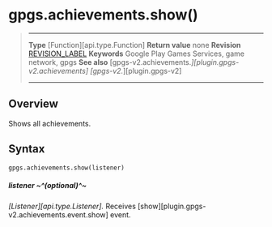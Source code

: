 # gpgs.achievements.show()

> --------------------- ------------------------------------------------------------------------------------------
> __Type__              [Function][api.type.Function]
> __Return value__      none
> __Revision__          [REVISION_LABEL](REVISION_URL)
> __Keywords__          Google Play Games Services, game network, gpgs
> __See also__          [gpgs-v2.achievements.*][plugin.gpgs-v2.achievements]
>                       [gpgs-v2.*][plugin.gpgs-v2]
> --------------------- ------------------------------------------------------------------------------------------

## Overview

Shows all achievements.

## Syntax

	gpgs.achievements.show(listener)

##### listener ~^(optional)^~
_[Listener][api.type.Listener]._ Receives [show][plugin.gpgs-v2.achievements.event.show] event.